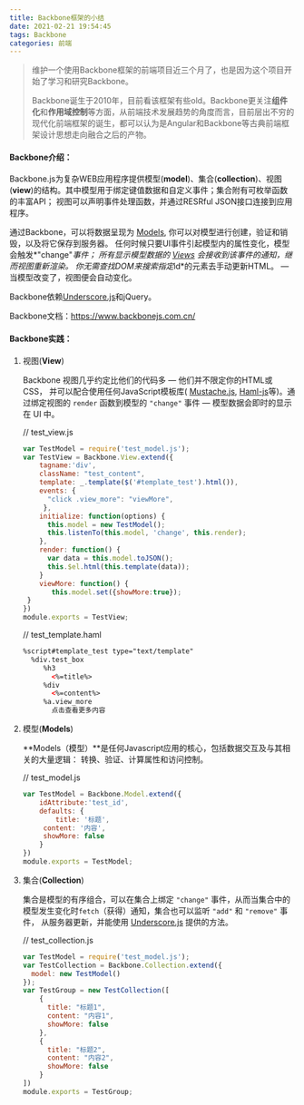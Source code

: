 ```yaml
---
title: Backbone框架的小结
date: 2021-02-21 19:54:45
tags: Backbone
categories: 前端
---
```


> 维护一个使用Backbone框架的前端项目近三个月了，也是因为这个项目开始了学习和研究Backbone。
>
> Backbone诞生于2010年，目前看该框架有些old。Backbone更关注**组件化**和**作用域控制**等方面，从前端技术发展趋势的角度而言，目前层出不穷的现代化前端框架的诞生，都可以认为是Angular和Backbone等古典前端框架设计思想走向融合之后的产物。

####  Backbone介绍：

Backbone.js为复杂WEB应用程序提供模型(**model**)、集合(**collection**)、视图(**view**)的结构。其中模型用于绑定键值数据和自定义事件；集合附有可枚举函数的丰富API； 视图可以声明事件处理函数，并通过RESRful JSON接口连接到应用程序。

通过Backbone，可以将数据呈现为 [Models](https://www.backbonejs.com.cn/#Model), 你可以对模型进行创建，验证和销毁，以及将它保存到服务器。 任何时候只要UI事件引起模型内的属性变化，模型会触发*"change"*事件； 所有显示模型数据的 [Views](https://www.backbonejs.com.cn/#View) 会接收到该事件的通知，继而视图重新渲染。 你无需查找DOM来搜索指定*id*的元素去手动更新HTML。 — 当模型改变了，视图便会自动变化。

Backbone依赖[Underscore.js](https://underscorejs.net/)和jQuery。

Backbone文档：https://www.backbonejs.com.cn/

#### Backbone实践：

1. 视图(**View**)

   Backbone 视图几乎约定比他们的代码多 — 他们并不限定你的HTML或CSS， 并可以配合使用任何JavaScript模板库( [Mustache.js](http://github.com/janl/mustache.js), [Haml-js](http://github.com/creationix/haml-js)等)。通过绑定视图的 `render` 函数到模型的 `"change"` 事件 — 模型数据会即时的显示在 UI 中。

   // test_view.js

   ```javascript
   var TestModel = require('test_model.js');
   var TestView = Backbone.View.extend({
       tagname:'div',
       className: "test_content",
       template: _.template($('#template_test').html()),
       events: {
         "click .view_more": "viewMore",
     	},
       initialize: function(options) {
         this.model = new TestModel();
         this.listenTo(this.model, 'change', this.render);
       },
       render: function() {
         var data = this.model.toJSON();
         this.$el.html(this.template(data));
       }
       viewMore: function() {
      	  this.model.set({showMore:true});
   	}
   })
   module.exports = TestView;
   ```

   // test_template.haml

   ```html
   %script#template_test type="text/template"
     %div.test_box
     	%h3
     	  <%=title%>
     	%div
     	  <%=content%>
     	%a.view_more
     	  点击查看更多内容
   ```

2. 模型(**Models**)

   **Models（模型）**是任何Javascript应用的核心，包括数据交互及与其相关的大量逻辑： 转换、验证、计算属性和访问控制。

   // test_model.js

   ```javascript
   var TestModel = Backbone.Model.extend({
       idAttribute:'test_id',
       defaults: {
           title: '标题',
       	content: '内容',
       	showMore: false
       }
   })
   module.exports = TestModel;
   ```

3. 集合(**Collection**)

   集合是模型的有序组合，可以在集合上绑定 `"change"` 事件，从而当集合中的模型发生变化时`fetch`（获得）通知，集合也可以监听 `"add"` 和 `"remove"` 事件， 从服务器更新，并能使用 [Underscore.js](https://www.backbonejs.com.cn/#Collection-Underscore-Methods) 提供的方法。

   // test_collection.js

   ```javascript
   var TestModel = require('test_model.js');
   var TestCollection = Backbone.Collection.extend({
     model: new TestModel()
   });
   var TestGroup = new TestCollection([
       {
         title: "标题1",
         content: "内容1",
         showMore: false
       },
       {
         title: "标题2",
         content: "内容2",
         showMore: false
       }
   ])
   module.exports = TestGroup;
   ```

   

